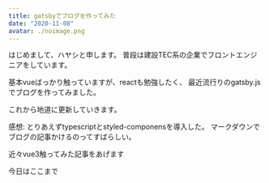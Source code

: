 ```yaml
---
title: gatsbyでブログを作ってみた
date: "2020-11-08"
avatar: ./noimage.png
---
```


はじめまして、ハヤシと申します。
普段は建設TEC系の企業でフロントエンジニアをしています。

基本vueばっかり触っていますが、reactも勉強したく、
最近流行りのgatsby.jsでブログを作ってみました。

これから地道に更新していきます。

感想:
とりあえずtypescriptとstyled-componensを導入した。
マークダウンでブログの記事かけるのってすばらしい。

近々vue3触ってみた記事をあげます

今日はここまで